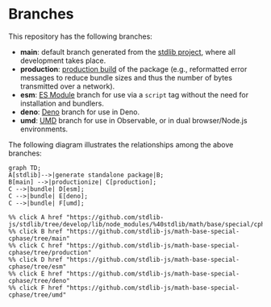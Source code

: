 <!--

@license Apache-2.0

Copyright (c) 2022 The Stdlib Authors.

Licensed under the Apache License, Version 2.0 (the "License");
you may not use this file except in compliance with the License.
You may obtain a copy of the License at

    http://www.apache.org/licenses/LICENSE-2.0

Unless required by applicable law or agreed to in writing, software
distributed under the License is distributed on an "AS IS" BASIS,
WITHOUT WARRANTIES OR CONDITIONS OF ANY KIND, either express or implied.
See the License for the specific language governing permissions and
limitations under the License.

-->

# Branches

This repository has the following branches:

-   **main**: default branch generated from the [stdlib project][stdlib-url], where all development takes place.
-   **production**: [production build][production-url] of the package (e.g., reformatted error messages to reduce bundle sizes and thus the number of bytes transmitted over a network).
-   **esm**: [ES Module][esm-url] branch for use via a `script` tag without the need for installation and bundlers.
-   **deno**: [Deno][deno-url] branch for use in Deno.
-   **umd**: [UMD][umd-url] branch for use in Observable, or in dual browser/Node.js environments.

The following diagram illustrates the relationships among the above branches:

```mermaid
graph TD;
A[stdlib]-->|generate standalone package|B;
B[main] -->|productionize| C[production];
C -->|bundle| D[esm];
C -->|bundle| E[deno];
C -->|bundle| F[umd];

%% click A href "https://github.com/stdlib-js/stdlib/tree/develop/lib/node_modules/%40stdlib/math/base/special/cphase"
%% click B href "https://github.com/stdlib-js/math-base-special-cphase/tree/main"
%% click C href "https://github.com/stdlib-js/math-base-special-cphase/tree/production"
%% click D href "https://github.com/stdlib-js/math-base-special-cphase/tree/esm"
%% click E href "https://github.com/stdlib-js/math-base-special-cphase/tree/deno"
%% click F href "https://github.com/stdlib-js/math-base-special-cphase/tree/umd"
```

[stdlib-url]: https://github.com/stdlib-js/stdlib/tree/develop/lib/node_modules/%40stdlib/math/base/special/cphase
[production-url]: https://github.com/stdlib-js/math-base-special-cphase/tree/production
[deno-url]: https://github.com/stdlib-js/math-base-special-cphase/tree/deno
[umd-url]: https://github.com/stdlib-js/math-base-special-cphase/tree/umd
[esm-url]: https://github.com/stdlib-js/math-base-special-cphase/tree/esm